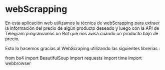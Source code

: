 # webScrapping

En esta aplicación web utilizamos la técnica de webScrapping para extraer la información del precio de algún producto deseado
y luego con la API de Telegram programamos un Bot que nos avisa cuando un producto bajo de precio.

Esto lo hacemos gracias al WebScraping utilizando las siguientes librerias :

from bs4 import BeautifulSoup 
import requests
import time
import webbrowser
